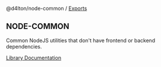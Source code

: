 @d4lton/node-common / [Exports](modules.md)

## NODE-COMMON

Common NodeJS utilities that don't have frontend or backend dependencies.

[Library Documentation](docs/modules.md)
